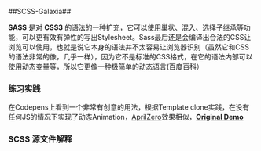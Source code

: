##SCSS-Galaxia##

**SASS** 是对 **CSS3** 的语法的一种扩充，它可以使用巢状、混入、选择子继承等功能，可以更有效有弹性的写出Stylesheet。Sass最后还是会编译出合法的CSS让浏览可以使用，也就是说它本身的语法并不太容易让浏览器识别（虽然它和CSS的语法非常的像，几乎一样），因为它不是标准的CSS格式，在它的语法内部可以使用动态变量等，所以它更像一种极简单的动态语言(百度百科）

### 练习实践 ###

在Codepens上看到一个非常有创意的用法，根据Template clone实践，在没有任何JS的情况下实现了动态Animation，[AprilZero](http://aprilzero.com/)效果相似，**[Original Demo](http://codepen.io/ricardo-front/pen/dPbmrj)**

### SCSS 源文件解释 ###

